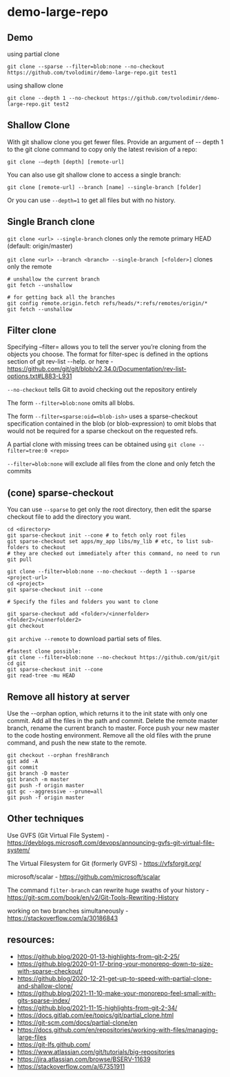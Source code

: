# demo-large-repo

## Demo

using partial clone
```
git clone --sparse --filter=blob:none --no-checkout https://github.com/tvolodimir/demo-large-repo.git test1
```
using shallow clone
```
git clone --depth 1 --no-checkout https://github.com/tvolodimir/demo-large-repo.git test2
```

## Shallow Clone

With git shallow clone you get fewer files. Provide an argument of -- depth 1 to the git clone command to copy only the latest revision of a repo:

```git clone -–depth [depth] [remote-url]```
 
You can also use git shallow clone to access a single branch:

```git clone [remote-url] --branch [name] --single-branch [folder]```

Or you can use `--depth=1` to get all files but with no history.

## Single Branch clone
 
`git clone <url> --single-branch` clones only the remote primary HEAD (default: origin/master)

`git clone <url> --branch <branch> --single-branch [<folder>]` clones only the remote <branch>
 
```
# unshallow the current branch
git fetch --unshallow

# for getting back all the branches
git config remote.origin.fetch refs/heads/*:refs/remotes/origin/*
git fetch --unshallow
```

## Filter clone
Specifying –filter= allows you to tell the server you’re cloning from the objects you choose.
The format for filter-spec is defined in the options section of git rev-list --help. or here - https://github.com/git/git/blob/v2.34.0/Documentation/rev-list-options.txt#L883-L931

`--no-checkout` tells Git to avoid checking out the repository entirely

The form `--filter=blob:none` omits all blobs.
 
The form `--filter=sparse:oid=<blob-ish>` uses a sparse-checkout specification contained in the blob (or blob-expression) <blob-ish> to omit blobs that would not be required for a sparse checkout on the requested refs.
 
A partial clone with missing trees can be obtained using `git clone --filter=tree:0 <repo>`
 
`--filter=blob:none` will exclude all files from the clone and only fetch the commits

##  (cone) sparse-checkout

You can use `--sparse` to get only the root directory, then edit the sparse checkout file to add the directory you want.


 
```
cd <directory>
git sparse-checkout init --cone # to fetch only root files
git sparse-checkout set apps/my_app libs/my_lib # etc, to list sub-folders to checkout
# they are checked out immediately after this command, no need to run git pull
```

```
git clone --filter=blob:none --no-checkout --depth 1 --sparse <project-url>
cd <project>
git sparse-checkout init --cone

# Specify the files and folders you want to clone

git sparse-checkout add <folder>/<innerfolder> <folder2>/<innerfolder2>
git checkout
```
 
`git archive --remote` to download partial sets of files.

```
#fastest clone possible:
git clone --filter=blob:none --no-checkout https://github.com/git/git
cd git
git sparse-checkout init --cone
git read-tree -mu HEAD
```
 
## Remove all history at server

Use the --orphan option, which returns it to the init state with only one commit.
Add all the files in the path and commit. 
Delete the remote master branch, rename the current branch to master.
Force push your new master to the code hosting environment. 
Remove all the old files with the prune command, and push the new state to the remote.
```
git checkout --orphan freshBranch
git add -A
git commit
git branch -D master 
git branch -m master 
git push -f origin master 
git gc --aggressive --prune=all
git push -f origin master
```
 
## Other techniques
 
 
Use GVFS (Git Virtual File System) - https://devblogs.microsoft.com/devops/announcing-gvfs-git-virtual-file-system/
 
The Virtual Filesystem for Git (formerly GVFS) - https://vfsforgit.org/
 
microsoft/scalar - https://github.com/microsoft/scalar

The command `filter-branch` can rewrite huge swaths of your history - https://git-scm.com/book/en/v2/Git-Tools-Rewriting-History
 
working on two branches simultaneously - https://stackoverflow.com/a/30186843

## resources:
- https://github.blog/2020-01-13-highlights-from-git-2-25/
- https://github.blog/2020-01-17-bring-your-monorepo-down-to-size-with-sparse-checkout/
- https://github.blog/2020-12-21-get-up-to-speed-with-partial-clone-and-shallow-clone/
- https://github.blog/2021-11-10-make-your-monorepo-feel-small-with-gits-sparse-index/
- https://github.blog/2021-11-15-highlights-from-git-2-34/
- https://docs.gitlab.com/ee/topics/git/partial_clone.html
- https://git-scm.com/docs/partial-clone/en
- https://docs.github.com/en/repositories/working-with-files/managing-large-files
- https://git-lfs.github.com/
- https://www.atlassian.com/git/tutorials/big-repositories
- https://jira.atlassian.com/browse/BSERV-11639
- https://stackoverflow.com/a/67351911


